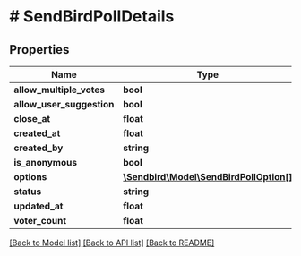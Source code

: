 # # SendBirdPollDetails

## Properties

Name | Type | Description | Notes
------------ | ------------- | ------------- | -------------
**allow_multiple_votes** | **bool** |  | [optional]
**allow_user_suggestion** | **bool** |  | [optional]
**close_at** | **float** |  | [optional]
**created_at** | **float** |  | [optional]
**created_by** | **string** |  | [optional]
**is_anonymous** | **bool** |  | [optional]
**options** | [**\Sendbird\Model\SendBirdPollOption[]**](SendBirdPollOption.md) |  | [optional]
**status** | **string** |  | [optional]
**updated_at** | **float** |  | [optional]
**voter_count** | **float** |  | [optional]

[[Back to Model list]](../../README.md#models) [[Back to API list]](../../README.md#endpoints) [[Back to README]](../../README.md)
